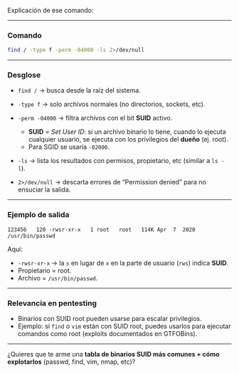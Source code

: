 Explicación de ese comando:

---

### Comando

```bash
find / -type f -perm -04000 -ls 2>/dev/null
```

---

### Desglose

* `find /` → busca desde la raíz del sistema.
* `-type f` → solo archivos normales (no directorios, sockets, etc).
* `-perm -04000` → filtra archivos con el bit **SUID** activo.

  * **SUID** = *Set User ID*: si un archivo binario lo tiene, cuando lo ejecuta cualquier usuario, se ejecuta con los privilegios del **dueño** (ej. root).
  * Para SGID se usaría `-02000`.
* `-ls` → lista los resultados con permisos, propietario, etc (similar a `ls -l`).
* `2>/dev/null` → descarta errores de “Permission denied” para no ensuciar la salida.

---

### Ejemplo de salida

```
123456   120 -rwsr-xr-x   1 root   root   114K Apr  7  2020 /usr/bin/passwd
```

Aquí:

* `-rwsr-xr-x` → la `s` en lugar de `x` en la parte de usuario (`rws`) indica **SUID**.
* Propietario = root.
* Archivo = `/usr/bin/passwd`.

---

### Relevancia en pentesting

* Binarios con SUID root pueden usarse para escalar privilegios.
* Ejemplo: si `find` o `vim` están con SUID root, puedes usarlos para ejecutar comandos como root (exploits documentados en GTFOBins).

---

¿Quieres que te arme una **tabla de binarios SUID más comunes + cómo explotarlos** (passwd, find, vim, nmap, etc)?
